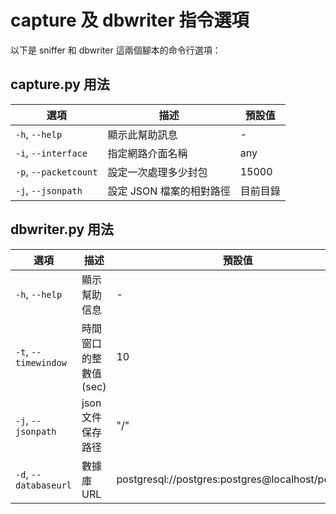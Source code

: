 
# capture 及 dbwriter 指令選項

以下是 sniffer 和 dbwriter 這兩個腳本的命令行選項：

## capture.py 用法

| 選項 | 描述 | 預設值 |
| ---- | ---- | ------ |
| `-h`, `--help` | 顯示此幫助訊息 | - |
| `-i`, `--interface` | 指定網路介面名稱 | any |
| `-p`, `--packetcount` | 設定一次處理多少封包 | 15000 |
| `-j`, `--jsonpath` | 設定 JSON 檔案的相對路徑 | 目前目錄 |

## dbwriter.py 用法

| 選項 | 描述 | 預設值 |
| ---- | ---- | ------ |
| `-h`, `--help` | 顯示幫助信息 | - |
| `-t`, `--timewindow` | 時間窗口的整數值(sec) | 10 |
| `-j`, `--jsonpath` | json文件保存路径 | "/" |
| `-d`, `--databaseurl` | 數據庫URL | postgresql://postgres:postgres@localhost/postgres |
